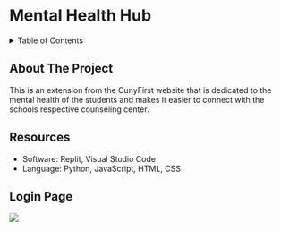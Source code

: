 # Mental Health Hub
<details>
  <summary>Table of Contents</summary>
  <ol>
    <li>
      <a href="#about-the-project">About The Project</a>
      <ul>
        <li><a href="#built-with">Built With</a></li>
      </ul>
    </li>
    <li><a href="#usage">Usage</a></li>
    <li><a href="#contact">Contact</a></li>
  </ol>
</details>

## About The Project
This is an extension from the CunyFirst website that is dedicated to the mental health of the students and makes it easier to connect with the schools respective counseling center.

## Resources
- Software: Replit, Visual Studio Code
- Language: Python, JavaScript, HTML, CSS

## Login Page
![](images/cunyLogIn.png)


